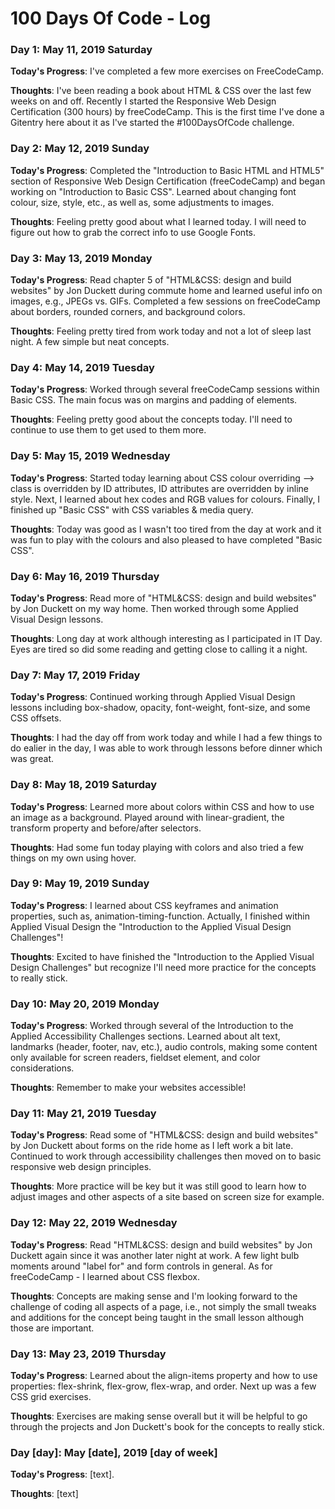 # 100 Days Of Code - Log

### Day 1: May 11, 2019 Saturday

**Today's Progress**: I've completed a few more exercises on FreeCodeCamp.

**Thoughts**: I've been reading a book about HTML & CSS over the last few weeks on and off. Recently I started the Responsive Web Design Certification (300 hours) by freeCodeCamp. This is the first time I've done a Gitentry here about it as I've started the #100DaysOfCode challenge.

### Day 2: May 12, 2019 Sunday

**Today's Progress**: Completed the "Introduction to Basic HTML and HTML5" section of Responsive Web Design Certification (freeCodeCamp) and began working on "Introduction to Basic CSS". Learned about changing font colour, size, style, etc., as well as, some adjustments to images.

**Thoughts**: Feeling pretty good about what I learned today. I will need to figure out how to grab the correct info to use Google Fonts.


### Day 3: May 13, 2019 Monday

**Today's Progress**: Read chapter 5 of "HTML&CSS: design and build websites" by Jon Duckett during commute home and learned useful info on images, e.g., JPEGs vs. GIFs. Completed a few sessions on freeCodeCamp about borders, rounded corners, and background colors.

**Thoughts**: Feeling pretty tired from work today and not a lot of sleep last night. A few simple but neat concepts.

### Day 4: May 14, 2019 Tuesday

**Today's Progress**: Worked through several freeCodeCamp sessions within Basic CSS. The main focus was on margins and padding of elements.

**Thoughts**: Feeling pretty good about the concepts today. I'll need to continue to use them to get used to them more.

### Day 5: May 15, 2019 Wednesday

**Today's Progress**: Started today learning about CSS colour overriding --> class is overridden by ID attributes, ID attributes are overridden by inline style. Next, I learned about hex codes and RGB values for colours. Finally, I finished up "Basic CSS" with CSS variables & media query.

**Thoughts**: Today was good as I wasn't too tired from the day at work and it was fun to play with the colours and also pleased to have completed "Basic CSS".

### Day 6: May 16, 2019 Thursday

**Today's Progress**: Read more of "HTML&CSS: design and build websites" by Jon Duckett on my way home. Then worked through some Applied Visual Design lessons.

**Thoughts**: Long day at work although interesting as I participated in IT Day. Eyes are tired so did some reading and getting close to calling it a night.

### Day 7: May 17, 2019 Friday

**Today's Progress**: Continued working through Applied Visual Design lessons including box-shadow, opacity, font-weight, font-size, and some CSS offsets.

**Thoughts**: I had the day off from work today and while I had a few things to do ealier in the day, I was able to work through lessons before dinner which was great.

### Day 8: May 18, 2019 Saturday

**Today's Progress**: Learned more about colors within CSS and how to use an image as a background. Played around with linear-gradient, the transform property and before/after selectors.

**Thoughts**: Had some fun today playing with colors and also tried a few things on my own using hover.

### Day 9: May 19, 2019 Sunday

**Today's Progress**: I learned about CSS keyframes and animation properties, such as, animation-timing-function. Actually, I finished within Applied Visual Design the "Introduction to the Applied Visual Design Challenges"!

**Thoughts**: Excited to have finished the "Introduction to the Applied Visual Design Challenges" but recognize I'll need more practice for the concepts to really stick.

### Day 10: May 20, 2019 Monday

**Today's Progress**: Worked through several of the Introduction to the Applied Accessibility Challenges sections. Learned about alt text, landmarks (header, footer, nav, etc.), audio controls, making some content only available for screen readers, fieldset element, and color considerations.

**Thoughts**: Remember to make your websites accessible!

### Day 11: May 21, 2019 Tuesday

**Today's Progress**: Read some of "HTML&CSS: design and build websites" by Jon Duckett about forms on the ride home as I left work a bit late. Continued to work through accessibility challenges then moved on to basic responsive web design principles. 

**Thoughts**: More practice will be key but it was still good to learn how to adjust images and other aspects of a site based on screen size for example.

### Day 12: May 22, 2019 Wednesday

**Today's Progress**: Read "HTML&CSS: design and build websites" by Jon Duckett again since it was another later night at work. A few light bulb moments around "label for" and form controls in general. As for freeCodeCamp - I learned about CSS flexbox. 

**Thoughts**: Concepts are making sense and I'm looking forward to the challenge of coding all aspects of a page, i.e., not simply the small tweaks and additions for the concept being taught in the small lesson although those are important.

### Day 13: May 23, 2019 Thursday

**Today's Progress**: Learned about the align-items property and how to use properties: flex-shrink, flex-grow, flex-wrap, and order. Next up was a few CSS grid exercises.

**Thoughts**: Exercises are making sense overall but it will be helpful to go through the projects and Jon Duckett's book for the concepts to really stick.

### Day [day]: May [date], 2019 [day of week]

**Today's Progress**: [text].

**Thoughts**: [text]


